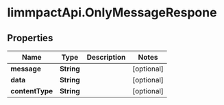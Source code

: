 # IimmpactApi.OnlyMessageRespone

## Properties
Name | Type | Description | Notes
------------ | ------------- | ------------- | -------------
**message** | **String** |  | [optional] 
**data** | **String** |  | [optional] 
**contentType** | **String** |  | [optional] 


